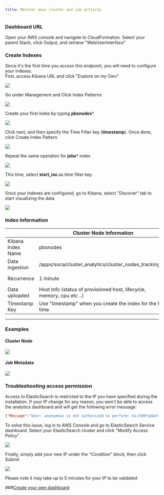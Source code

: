 ```yaml
---
title: Monitor your cluster and job activity
---
```


### Dashboard URL

Open your AWS console and navigate to CloudFormation. Select your parent Stack, click Output, and retrieve "WebUserInterface" 



### Create Indexes

Since it's the first time you access this endpoint, you will need to configure your indexes.  
First, access Kibana URL and click "Explore on my Own"

![](../imgs/kibana-1.png)

Go under Management and Click Index Patterns

![](../imgs/kibana-2.png)

Create your first index by typing **pbsnodes***.

![](../imgs/ws-analytics-1.png)

Click next, and then specify the Time Filter key (**timestamp**). Once done, click Create Index Pattern.

![](../imgs/ws-analytics-2.png)

Repeat the same operation for **jobs*** index 

![](../imgs/ws-analytics-3.png)

This time,  select **start_iso** as time filter key.

![](../imgs/ws-analytics-4.png)


Once your indexes are configured, go to Kibana, select "Discover" tab to start visualizing the data

![](../imgs/kibana-5.png)

### Index Information


|  | Cluster Node Information | Job Information |
| ------------------------ | ----------- | ---------- | 
| Kibana Index Name       | pbsnodes         | jobs        | 
| Data ingestion       | /apps/soca/cluster_analytics/cluster_nodes_tracking.py         | /apps/soca/cluster_analytics/job_tracking.py        | 
| Recurrence     | 1 minute         | 1 hour **(note: job must be terminated to be shown on ElasticSearch)**       | 
| Data uploaded         | Host Info (status of provisioned host, lifecycle, memory, cpu etc ..)         | Job Info (allocated hardware, licenses, simulation cost, job owner, instance type ...)        | 
| Timestamp Key   | Use "timestamp" when you create the index for the first time         | use "start_iso" when you create the index for the first time        | 
____

### Examples


#### Cluster Node

![](../imgs/kibana-6.png)


#### Job Metadata

![](../imgs/kibana-7.png)

### Troubleshooting access permission

Access to ElasticSearch is restricted to the IP you have specified during the installation. If your IP change for any reason, you won't be able to access the analytics dashboard and will get the following error message:
~~~json
{"Message":"User: anonymous is not authorized to perform: es:ESHttpGet"}
~~~

To solve this issue, log in to AWS Console  and go to ElasticSearch Service dashboard. Select  your ElasticSearch cluster and click "Modify Access Policy"

![](../imgs/kibana-8.png)

Finally, simply add your new IP under the "Condition" block, then click Submit

![](../imgs/kibana-9.png)

Please note it may take up to 5 minutes for your IP to be validated

###[Create your own dashboard](../../analytics/build-kibana-dashboards/)